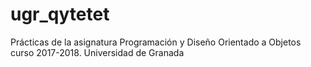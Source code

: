 # ugr_qytetet
Prácticas de la asignatura Programación y Diseño Orientado a Objetos curso 2017-2018. Universidad de Granada
